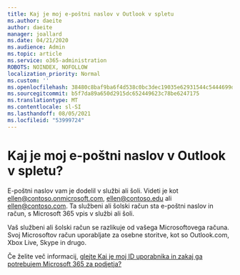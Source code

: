 ```yaml
---
title: Kaj je moj e-poštni naslov v Outlook v spletu
ms.author: daeite
author: daeite
manager: joallard
ms.date: 04/21/2020
ms.audience: Admin
ms.topic: article
ms.service: o365-administration
ROBOTS: NOINDEX, NOFOLLOW
localization_priority: Normal
ms.custom: ''
ms.openlocfilehash: 38480c8baf9ba6f4d538c0bc3dec19035e62931544c5444699dab908f64d7f0f
ms.sourcegitcommit: b5f7da89a650d2915dc652449623c78be6247175
ms.translationtype: MT
ms.contentlocale: sl-SI
ms.lasthandoff: 08/05/2021
ms.locfileid: "53999724"
---
```

# <a name="what-is-my-email-address-in-outlook-on-the-web"></a>Kaj je moj e-poštni naslov v Outlook v spletu?

E-poštni naslov vam je dodelil v službi ali šoli. Videti je kot ellen@contoso.onmicrosoft.com, ellen@contoso.edu ali ellen@contoso.com. Ta službeni ali šolski račun sta e-poštni naslov in račun, s Microsoft 365 vpis v službi ali šoli.

Vaš službeni ali šolski račun se razlikuje od vašega Microsoftovega računa. Svoj Microsoftov račun uporabljate za osebne storitve, kot so Outlook.com, Xbox Live, Skype in drugo.

Če želite več informacij, [glejte Kaj je moj ID uporabnika in zakaj ga potrebujem Microsoft 365 za podjetja?](https://support.office.com/article/37da662b-5da6-4b56-a091-2731b2ecc8b4)